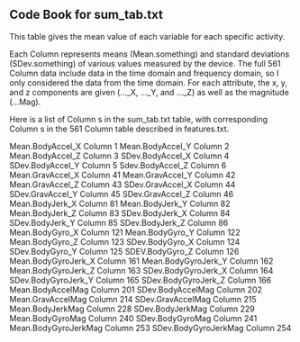 ## Code Book for sum_tab.txt
This table gives the mean value of each variable for each specific activity.

Each  Column  represents  means (Mean.something) and standard deviations (SDev.something) of various values measured by the device. The full 561  Column  data include data in the time domain and frequency domain, so I only considered the data from the time domain. For each attribute, the x, y, and z components are given (..._X, ..._Y, and ..._Z) as well as the magnitude (...Mag).

Here is a list of  Column s in the sum_tab.txt table, with corresponding  Column s in the 561  Column  table described in features.txt.

Mean.BodyAccel_X  Column 1 
Mean.BodyAccel_Y  Column 2 
Mean.BodyAccel_Z  Column 3 
SDev.BodyAccel_X  Column 4 
SDev.BodyAccel_Y  Column 5 
Sdev.BodyAccel_Z  Column 6 
Mean.GravAccel_X  Column 41 
Mean.GravAccel_Y  Column 42 
Mean.GravAccel_Z  Column 43 
SDev.GravAccel_X  Column 44 
SDev.GravAccel_Y  Column 45 
SDev.GravAccel_Z  Column 46 
Mean.BodyJerk_X  Column 81 
Mean.BodyJerk_Y  Column 82 
Mean.BodyJerk_Z  Column 83 
SDev.BodyJerk_X  Column 84 
SDev.BodyJerk_Y  Column 85 
SDev.BodyJerk_Z  Column 86 
Mean.BodyGyro_X  Column 121 
Mean.BodyGyro_Y  Column 122 
Mean.BodyGyro_Z  Column 123 
SDev.BodyGyro_X  Column 124 
SDev.BodyGyro_Y  Column 125 
SDEV.BodyGyro_Z  Column 126 
Mean.BodyGyroJerk_X  Column 161 
Mean.BodyGyroJerk_Y  Column 162 
Mean.BodyGyroJerk_Z  Column 163 
SDev.BodyGyroJerk_X  Column 164 
SDev.BodyGyroJerk_Y  Column 165 
SDev.BodyGyroJerk_Z  Column 166 
Mean.BodyAccelMag  Column 201 
SDev.BodyAccelMag  Column 202 
Mean.GravAccelMag  Column 214 
SDev.GravAccelMag  Column 215 
Mean.BodyJerkMag  Column 228 
SDev.BodyJerkMag  Column 229 
Mean.BodyGyroMag  Column 240 
SDev.BodyGyroMag  Column 241 
Mean.BodyGyroJerkMag  Column 253 
SDev.BodyGyroJerkMag  Column 254 